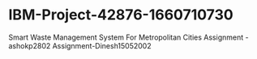 # IBM-Project-42876-1660710730
Smart Waste Management System For Metropolitan Cities
Assignment - ashokp2802
Assignment-Dinesh15052002
